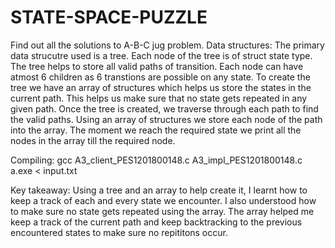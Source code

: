 # STATE-SPACE-PUZZLE
Find out all the solutions to A-B-C jug problem.
Data structures:
    The primary data strucutre used is a tree. Each node of the tree is of struct state type. The tree helps to store all valid paths of transition. Each node can have 
    atmost 6 children as 6 transtions are possible on any state. To create the tree we have an array of structures which helps us store the states in the current path.
    This helps us make sure that no state gets repeated in any given path.
    Once the tree is created, we traverse through each path to find the valid paths. Using an array of structures we store each node of the path into the array. The 
    moment we reach the required state we print all the nodes in the array till the required node.

Compiling:
    gcc A3_client_PES1201800148.c A3_impl_PES1201800148.c
    a.exe < input.txt

Key takeaway:
    Using a tree and an array to help create it, I learnt how to keep a track of each and every state we encounter. I also understood how to make sure no state gets
    repeated using the array. The array helped me keep a track of the current path and keep backtracking to the previous encountered states to make sure no repititons
    occur.
